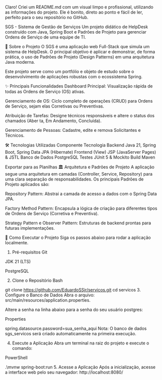 Claro! Criei um README.md com um visual limpo e profissional, utilizando as informações do projeto. Ele é bonito, direto ao ponto e fácil de ler, perfeito para o seu repositório no GitHub.

SGS - Sistema de Gestão de Serviços
Um projeto didático de HelpDesk construído com Java, Spring Boot e Padrões de Projeto para gerenciar Ordens de Serviço de uma equipe de TI.

🎯 Sobre o Projeto
O SGS é uma aplicação web Full-Stack que simula um sistema de HelpDesk. O principal objetivo é aplicar e demonstrar, de forma prática, o uso de Padrões de Projeto (Design Patterns) em uma arquitetura Java moderna.

Este projeto serve como um portfólio e objeto de estudo sobre o desenvolvimento de aplicações robustas com o ecossistema Spring.

✨ Principais Funcionalidades
Dashboard Principal: Visualização rápida de todas as Ordens de Serviço (OS) ativas.

Gerenciamento de OS: Ciclo completo de operações (CRUD) para Ordens de Serviço, sejam elas Corretivas ou Preventivas.

Atribuição de Tarefas: Designe técnicos responsáveis e altere o status dos chamados (Aber
ta, Em Andamento, Concluída).

Gerenciamento de Pessoas: Cadastre, edite e remova Solicitantes e Técnicos.

🛠️ Tecnologias Utilizadas
Componente	Tecnologia
Backend	Java 21, Spring Boot, Spring Data JPA (Hibernate)
Frontend (View)	JSP (JavaServer Pages) & JSTL
Banco de Dados	PostgreSQL
Testes	JUnit 5 & Mockito
Build	Maven

Exportar para as Planilhas
🏛️ Arquitetura e Padrões de Projeto
A aplicação segue uma arquitetura em camadas (Controller, Service, Repository) para uma clara separação de responsabilidades. Os principais Padrões de Projeto aplicados são:

Repository Pattern: Abstrai a camada de acesso a dados com o Spring Data JPA.

Factory Method Pattern: Encapsula a lógica de criação para diferentes tipos de Ordens de Serviço (Corretiva e Preventiva).

Strategy Pattern e Observer Pattern: Estruturas de backend prontas para futuras implementações.

🚀 Como Executar o Projeto
Siga os passos abaixo para rodar a aplicação localmente.

1. Pré-requisitos
Git

JDK 21 (LTS)

PostgreSQL

2. Clone o Repositório
Bash

git clone https://github.com/EduardoSSjr/servicos.git
cd servicos
3. Configure o Banco de Dados
Abra o arquivo: src/main/resources/application.properties.

Altere a senha na linha abaixo para a senha do seu usuário postgres:

Properties

spring.datasource.password=sua_senha_aqui
Nota: O banco de dados sgs_servicos será criado automaticamente na primeira execução.

4. Execute a Aplicação
Abra um terminal na raiz do projeto e execute o comando:

PowerShell

.\mvnw spring-boot:run
5. Acesse a Aplicação
Após a inicialização, acesse a interface web pelo seu navegador: http://localhost:8080/

